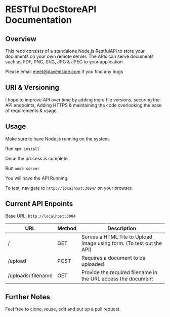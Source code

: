 # RESTful DocStoreAPI Documentation

## Overview

This repo consists of a standalone Node.js RestfulAPI to store your documents on your own remote server. The APIs can serve documents such as PDF, PNG, SVG, JPG & JPEG to your application. 

Please email meet@daveinside.com if you find any bugs

## URI & Versioning 

I hope to improve API over time by adding more file versions, securing the API endpoints, Adding HTTPS & maintaining the code overlooking the ease of requirements & usage. 

## Usage 

Make sure to have Node.js running on the system.

Run `npm install`

Once the process is complete,

Run `node server`

You will have the API Running. 

To test, navigate to `http://localhost:3004/` on your browser.

## Current API Enpoints

Base URL: `http://localhost:3004`

URL | Method | Description
------|-----|------------
/ | GET | Serves a HTML File to Upload Image using form. (To test out the API)
/upload | POST | Requires a document to be uploaded
/uploads/:filename | GET | Provide the required filename in the URL access the document

## Further Notes 

Feel free to clone, reuse, edit and put up a pull request. 

